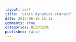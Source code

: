 ```yaml
---
layout: post
title: "uikit-dynamics-started"
date: 2013-06-15 15:11
comments: true
categories: 能工巧匠集
published: false
---
```

